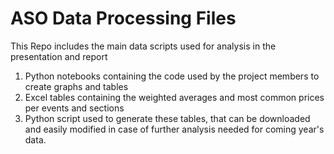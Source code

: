 # ASO Data Processing Files
This Repo includes the main data scripts used for analysis in the presentation and report
1. Python notebooks containing the code used by the project members to create graphs and tables
2. Excel tables containing the weighted averages and most common prices per events and sections
3. Python script used to generate these tables, that can be downloaded and easily modified in case of further analysis needed for coming year's data. 
